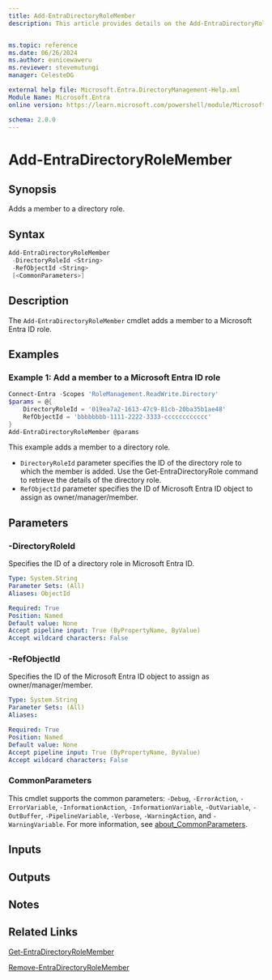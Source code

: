 ```yaml
---
title: Add-EntraDirectoryRoleMember
description: This article provides details on the Add-EntraDirectoryRoleMember command.


ms.topic: reference
ms.date: 06/26/2024
ms.author: eunicewaweru
ms.reviewer: stevemutungi
manager: CelesteDG

external help file: Microsoft.Entra.DirectoryManagement-Help.xml
Module Name: Microsoft.Entra
online version: https://learn.microsoft.com/powershell/module/Microsoft.Entra/Add-EntraDirectoryRoleMember

schema: 2.0.0
---
```


# Add-EntraDirectoryRoleMember

## Synopsis

Adds a member to a directory role.

## Syntax

```powershell
Add-EntraDirectoryRoleMember
 -DirectoryRoleId <String>
 -RefObjectId <String>
 [<CommonParameters>]
```

## Description

The `Add-EntraDirectoryRoleMember` cmdlet adds a member to a Microsoft Entra ID role.

## Examples

### Example 1: Add a member to a Microsoft Entra ID role

```powershell
Connect-Entra -Scopes 'RoleManagement.ReadWrite.Directory'
$params = @{
    DirectoryRoleId = '019ea7a2-1613-47c9-81cb-20ba35b1ae48'
    RefObjectId = 'bbbbbbbb-1111-2222-3333-cccccccccccc'
}
Add-EntraDirectoryRoleMember @params
```

This example adds a member to a directory role.

- `DirectoryRoleId` parameter specifies the ID of the directory role to which the member is added. Use the Get-EntraDirectoryRole command to retrieve the details of the directory role.
- `RefObjectId` parameter specifies the ID of Microsoft Entra ID object to assign as owner/manager/member.

## Parameters

### -DirectoryRoleId

Specifies the ID of a directory role in Microsoft Entra ID.

```yaml
Type: System.String
Parameter Sets: (All)
Aliases: ObjectId

Required: True
Position: Named
Default value: None
Accept pipeline input: True (ByPropertyName, ByValue)
Accept wildcard characters: False
```

### -RefObjectId

Specifies the ID of the Microsoft Entra ID object to assign as owner/manager/member.

```yaml
Type: System.String
Parameter Sets: (All)
Aliases:

Required: True
Position: Named
Default value: None
Accept pipeline input: True (ByPropertyName, ByValue)
Accept wildcard characters: False
```

### CommonParameters

This cmdlet supports the common parameters: `-Debug`, `-ErrorAction`, `-ErrorVariable`, `-InformationAction`, `-InformationVariable`, `-OutVariable`, `-OutBuffer`, `-PipelineVariable`, `-Verbose`, `-WarningAction`, and `-WarningVariable`. For more information, see [about_CommonParameters](https://go.microsoft.com/fwlink/?LinkID=113216).

## Inputs

## Outputs

## Notes

## Related Links

[Get-EntraDirectoryRoleMember](Get-EntraDirectoryRoleMember.md)

[Remove-EntraDirectoryRoleMember](Remove-EntraDirectoryRoleMember.md)
